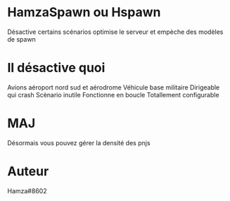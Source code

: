# HamzaSpawn ou Hspawn
Désactive certains scénarios optimise le serveur et empèche des modèles de spawn

# Il désactive quoi 
Avions aéroport nord sud et aérodrome
Véhicule base militaire
Dirigeable qui crash
Scènario inutile
Fonctionne en boucle
Totallement configurable

# MAJ 

Désormais vous pouvez gérer la densité des pnjs

# Auteur 
Hamza#8602
